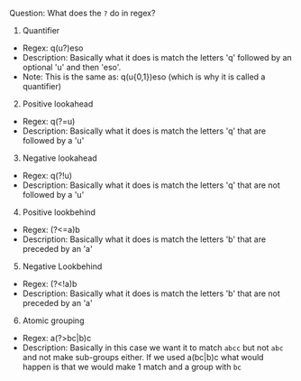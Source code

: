Question:
What does the `?` do in regex?

1. Quantifier
  - Regex: q(u?)eso
  - Description: Basically what it does is match the letters 'q' followed by an optional 'u' and then 'eso'.
  - Note: This is the same as: q(u{0,1})eso (which is why it is called a quantifier)

2. Positive lookahead
  - Regex: q(?=u)
  - Description: Basically what it does is match the letters 'q' that are followed by a 'u'

3. Negative lookahead
  - Regex: q(?!u)
  - Description: Basically what it does is match the letters 'q' that are not followed by a 'u'

4. Positive lookbehind
  - Regex: (?<=a)b 
  - Description: Basically what it does is match the letters 'b' that are preceded by an 'a'

5. Negative Lookbehind
  - Regex: (?<!a)b
  - Description: Basically what it does is match the letters 'b' that are not preceded by an 'a'

6. Atomic grouping
  - Regex: a(?>bc|b)c
  - Description: Basically in this case we want it to match `abcc` but not `abc` and not make sub-groups either. If we used a(bc|b)c what would happen is that we would make 1 match and a group with `bc`
